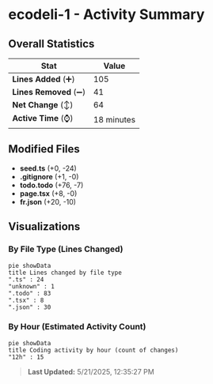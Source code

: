 # ecodeli-1 - Activity Summary 

## Overall Statistics

| Stat                   | Value                                                             |
| ---------------------- | ----------------------------------------------------------------- |
| **Lines Added** (➕)   | 105                                          |
| **Lines Removed** (➖) | 41                                        |
| **Net Change** (↕)    | 64                |
| **Active Time** (⌚)   | 18 minutes |


## Modified Files
- **seed.ts** (+0, -24)
- **.gitignore** (+1, -0)
- **todo.todo** (+76, -7)
- **page.tsx** (+8, -0)
- **fr.json** (+20, -10)

## Visualizations

### By File Type (Lines Changed)

```mermaid
pie showData
title Lines changed by file type
".ts" : 24
"unknown" : 1
".todo" : 83
".tsx" : 8
".json" : 30
```

### By Hour (Estimated Activity Count)

```mermaid
pie showData
title Coding activity by hour (count of changes)
"12h" : 15
```


> **Last Updated:** 5/21/2025, 12:35:27 PM